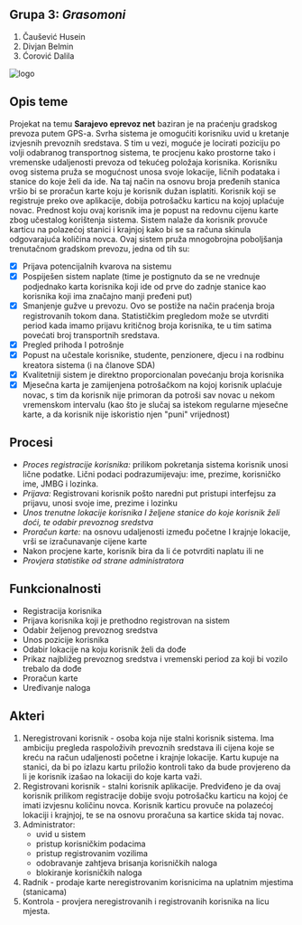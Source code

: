 ## Grupa 3: **_Grasomoni_**

1.	Čaušević Husein 
2.	Divjan Belmin 
3.	Ćorović Dalila

![logo](https://user-images.githubusercontent.com/37112792/37866324-837fa0fa-2f89-11e8-9c6c-929fa67b3118.jpg)


## Opis teme
Projekat na temu **Sarajevo eprevoz net** baziran je na praćenju gradskog prevoza putem GPS-a. Svrha sistema je omogućiti korisniku uvid u kretanje izvjesnih prevoznih sredstava. S tim u vezi, moguće je locirati poziciju po volji odabranog transportnog sistema, te procjenu kako prostorne tako i vremenske udaljenosti prevoza od tekućeg položaja korisnika. 
Korisniku ovog sistema pruža se mogućnost unosa svoje lokacije, ličnih podataka i stanice do koje želi da ide. Na taj način na osnovu broja pređenih stanica vršio bi se proračun karte koju je korisnik dužan isplatiti. 
Korisnik koji se registruje preko ove aplikacije, dobija potrošačku karticu na kojoj uplaćuje novac. Prednost koju ovaj korisnik ima je popust na redovnu cijenu karte zbog učestalog korištenja sistema. Sistem nalaže da korisnik provuče karticu na polazećoj stanici i krajnjoj kako bi se sa računa skinula odgovarajuća količina novca. 
Ovaj sistem pruža mnogobrojna poboljšanja trenutačnom gradskom prevozu, jedna od tih su:
- [x] Prijava potencijalnih kvarova na sistemu 
- [x] Pospiješen sistem naplate (time je postignuto da se ne vrednuje podjednako karta korisnika koji ide od prve do zadnje stanice kao korisnika koji ima značajno manji pređeni put)
- [x] Smanjenje gužve u prevozu. Ovo se postiže na način praćenja broja registrovanih tokom dana. Statističkim pregledom može se utvrditi period kada imamo prijavu kritičnog broja korisnika, te u tim satima povećati broj transportnih sredstava. 
- [x] Pregled prihoda I potrošnje
- [x] Popust na učestale korisnike, studente, penzionere, djecu i na rodbinu kreatora sistema (i na članove SDA)
- [x] Kvalitetniji sistem je direktno proporcionalan povećanju broja korisnika
- [x] Mjesečna karta je zamijenjena potrošačkom na kojoj korisnik uplaćuje novac, s tim da korisnik nije primoran da potroši sav novac u nekom vremenskom intervalu (kao što je slučaj sa istekom regularne mjesečne karte, a da korisnik nije iskoristio njen "puni" vrijednost)

## Procesi 
-	_Proces registracije korisnika:_ prilikom pokretanja sistema korisnik unosi lične podatke. Lični podaci podrazumijevaju: ime, prezime, korisničko ime, JMBG i lozinka.
-	_Prijava:_ Registrovani korisnik pošto naredni put pristupi interfejsu za prijavu, unosi svoje ime, prezime i lozinku
-	_Unos trenutne lokacije korisnika I željene stanice do koje korisnik želi doći, te odabir prevoznog sredstva_
-	_Proračun karte:_ na osnovu udaljenosti između početne I krajnje lokacije, vrši se izračunavanje cijene karte 
-	Nakon procjene karte, korisnik bira da li će potvrditi naplatu ili ne
-   _Provjera statistike od strane administratora_

## Funkcionalnosti
-	Registracija korisnika
-   Prijava korisnika koji je prethodno registrovan na sistem
-	Odabir željenog prevoznog sredstva 
-   Unos pozicije korisnika
-	Odabir lokacije na koju korisnik želi da dođe
-	Prikaz najbližeg prevoznog sredstva i vremenski period za koji bi vozilo trebalo da dođe
-	Proračun karte 
-	Uređivanje naloga

## Akteri
1.	Neregistrovani korisnik - osoba koja nije stalni korisnik sistema. Ima ambiciju pregleda raspoloživih prevoznih sredstava ili cijena koje se kreću na račun udaljenosti početne i krajnje lokacije. Kartu kupuje na stanici, da bi po izlazu kartu priložio kontroli tako da bude provjereno da li je korisnik izašao na lokaciji do koje karta važi.
2.  Registrovani korisnik - stalni korisnik aplikacije. Predviđeno je da ovaj korisnik prilikom registracije dobije svoju potrošačku karticu na kojoj će imati izvjesnu količinu novca. Korisnik karticu provuče na polazećoj lokaciji i krajnjoj, te se na osnovu proračuna sa kartice skida taj novac.
3.	Administrator: 
    - uvid u sistem
    - pristup korisničkim podacima
    - pristup registrovanim vozilima
    - odobravanje zahtjeva brisanja korisničkih naloga
    - blokiranje korisničkih naloga
4. Radnik - prodaje karte neregistrovanim korisnicima na uplatnim mjestima (stanicama)
5. Kontrola - provjera neregistrovanih i registrovanih korisnika na licu mjesta.
    
